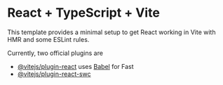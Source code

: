 # React + TypeScript + Vite

This template provides a minimal setup to get React working in Vite with HMR and some ESLint rules.

Currently, two official plugins are 
- [@vitejs/plugin-react](https://github.com/vitejs/vite-plugin-react/blob/main/packages/plugin-react/README.md) uses [Babel](https://babeljs.io/) for Fast 
- [@vitejs/plugin-react-swc](https://github.com/vitejs/vite-plugin-react-swc) 


